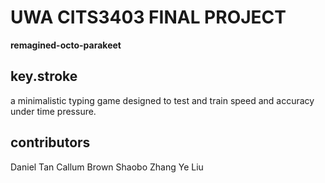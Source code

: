 # UWA CITS3403 FINAL PROJECT
**remagined-octo-parakeet**

## key.stroke
a minimalistic typing game designed to test and train speed and accuracy under time pressure.

## contributors
Daniel Tan
Callum Brown
Shaobo Zhang
Ye Liu
